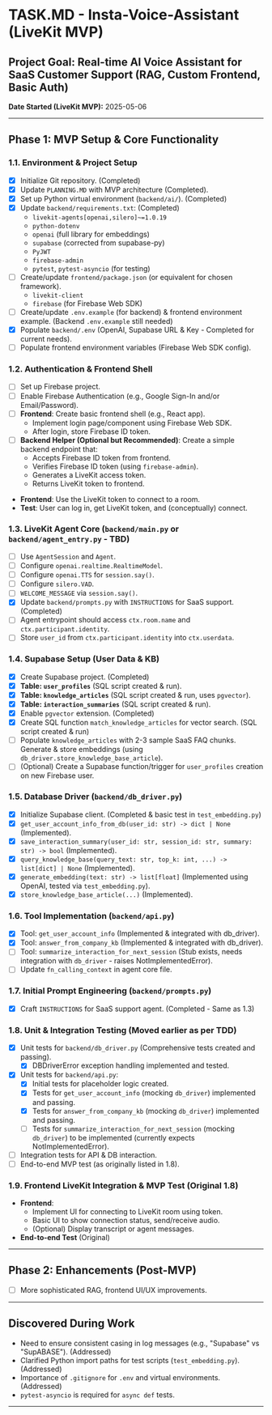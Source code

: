 # TASK.MD - Insta-Voice-Assistant (LiveKit MVP)

## Project Goal: Real-time AI Voice Assistant for SaaS Customer Support (RAG, Custom Frontend, Basic Auth)

**Date Started (LiveKit MVP):** 2025-05-06

---

## Phase 1: MVP Setup & Core Functionality

### 1.1. Environment & Project Setup

- [x] Initialize Git repository. (Completed)
- [x] Update `PLANNING.MD` with MVP architecture (Completed).
- [x] Set up Python virtual environment (`backend/ai/`). (Completed)
- [x] Update `backend/requirements.txt`: (Completed)
  - `livekit-agents[openai,silero]~=1.0.19`
  - `python-dotenv`
  - `openai` (full library for embeddings)
  - `supabase` (corrected from supabase-py)
  - `PyJWT`
  - `firebase-admin`
  - `pytest`, `pytest-asyncio` (for testing)
- [ ] Create/update `frontend/package.json` (or equivalent for chosen framework).
  - `livekit-client`
  - `firebase` (for Firebase Web SDK)
- [ ] Create/update `.env.example` (for backend) & frontend environment example. (Backend `.env.example` still needed)
- [x] Populate `backend/.env` (OpenAI, Supabase URL & Key - Completed for current needs).
- [ ] Populate frontend environment variables (Firebase Web SDK config).

### 1.2. Authentication & Frontend Shell

- [ ] Set up Firebase project.
- [ ] Enable Firebase Authentication (e.g., Google Sign-In and/or Email/Password).
- [ ] **Frontend**: Create basic frontend shell (e.g., React app).
  - Implement login page/component using Firebase Web SDK.
  - After login, store Firebase ID token.
- [ ] **Backend Helper (Optional but Recommended)**: Create a simple backend endpoint that:
  - Accepts Firebase ID token from frontend.
  - Verifies Firebase ID token (using `firebase-admin`).
  - Generates a LiveKit access token.
  - Returns LiveKit token to frontend.
- **Frontend**: Use the LiveKit token to connect to a room.
- **Test**: User can log in, get LiveKit token, and (conceptually) connect.

### 1.3. LiveKit Agent Core (`backend/main.py` or `backend/agent_entry.py` - TBD)

- [ ] Use `AgentSession` and `Agent`.
- [ ] Configure `openai.realtime.RealtimeModel`.
- [ ] Configure `openai.TTS` for `session.say()`.
- [ ] Configure `silero.VAD`.
- [ ] `WELCOME_MESSAGE` via `session.say()`.
- [x] Update `backend/prompts.py` with `INSTRUCTIONS` for SaaS support. (Completed)
- [ ] Agent entrypoint should access `ctx.room.name` and `ctx.participant.identity`.
- [ ] Store `user_id` from `ctx.participant.identity` into `ctx.userdata`.

### 1.4. Supabase Setup (User Data & KB)

- [x] Create Supabase project. (Completed)
- [x] **Table: `user_profiles`** (SQL script created & run).
- [x] **Table: `knowledge_articles`** (SQL script created & run, uses `pgvector`).
- [x] **Table: `interaction_summaries`** (SQL script created & run).
- [x] Enable `pgvector` extension. (Completed)
- [x] Create SQL function `match_knowledge_articles` for vector search. (SQL script created & run)
- [ ] Populate `knowledge_articles` with 2-3 sample SaaS FAQ chunks. Generate & store embeddings (using `db_driver.store_knowledge_base_article`).
- [ ] (Optional) Create a Supabase function/trigger for `user_profiles` creation on new Firebase user.

### 1.5. Database Driver (`backend/db_driver.py`)

- [x] Initialize Supabase client. (Completed & basic test in `test_embedding.py`)
- [x] `get_user_account_info_from_db(user_id: str) -> dict | None` (Implemented).
- [x] `save_interaction_summary(user_id: str, session_id: str, summary: str) -> bool` (Implemented).
- [x] `query_knowledge_base(query_text: str, top_k: int, ...) -> list[dict] | None` (Implemented).
- [x] `generate_embedding(text: str) -> list[float]` (Implemented using OpenAI, tested via `test_embedding.py`).
- [x] `store_knowledge_base_article(...)` (Implemented).

### 1.6. Tool Implementation (`backend/api.py`)

- [x] Tool: `get_user_account_info` (Implemented & integrated with db_driver).
- [x] Tool: `answer_from_company_kb` (Implemented & integrated with db_driver).
- [ ] Tool: `summarize_interaction_for_next_session` (Stub exists, needs integration with `db_driver` - raises NotImplementedError).
- [ ] Update `fn_calling_context` in agent core file.

### 1.7. Initial Prompt Engineering (`backend/prompts.py`)

- [x] Craft `INSTRUCTIONS` for SaaS support agent. (Completed - Same as 1.3)

### 1.8. Unit & Integration Testing (Moved earlier as per TDD)

- [x] Unit tests for `backend/db_driver.py` (Comprehensive tests created and passing).
  - [x] DBDriverError exception handling implemented and tested.
- [x] Unit tests for `backend/api.py`:
  - [x] Initial tests for placeholder logic created.
  - [x] Tests for `get_user_account_info` (mocking `db_driver`) implemented and passing.
  - [x] Tests for `answer_from_company_kb` (mocking `db_driver`) implemented and passing.
  - [ ] Tests for `summarize_interaction_for_next_session` (mocking `db_driver`) to be implemented (currently expects NotImplementedError).
- [ ] Integration tests for API & DB interaction.
- [ ] End-to-end MVP test (as originally listed in 1.8).

### 1.9. Frontend LiveKit Integration & MVP Test (Original 1.8)

- **Frontend**:
  - Implement UI for connecting to LiveKit room using token.
  - Basic UI to show connection status, send/receive audio.
  - (Optional) Display transcript or agent messages.
- **End-to-end Test** (Original)

---

## Phase 2: Enhancements (Post-MVP)

- [ ] More sophisticated RAG, frontend UI/UX improvements.

---

## Discovered During Work

- Need to ensure consistent casing in log messages (e.g., "Supabase" vs "SupABASE"). (Addressed)
- Clarified Python import paths for test scripts (`test_embedding.py`). (Addressed)
- Importance of `.gitignore` for `.env` and virtual environments. (Addressed)
- `pytest-asyncio` is required for `async def` tests.

---
